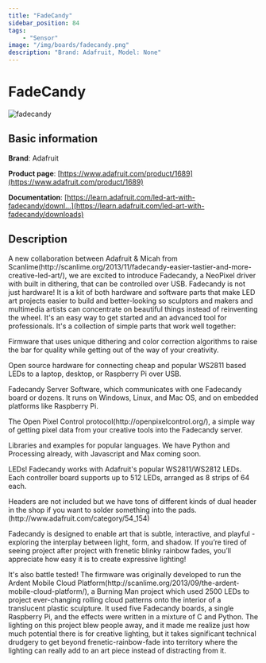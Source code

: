 ```yaml
---
title: "FadeCandy"
sidebar_position: 84
tags:
    - "Sensor"
image: "/img/boards/fadecandy.png"
description: "Brand: Adafruit, Model: None"
---
```

# FadeCandy

![fadecandy](/img/boards/fadecandy.png)

## Basic information

**Brand**: Adafruit

**Product page**: [https://www.adafruit.com/product/1689](https://www.adafruit.com/product/1689)

**Documentation**: [https://learn.adafruit.com/led-art-with-fadecandy/downl...](https://learn.adafruit.com/led-art-with-fadecandy/downloads)

## Description

A new collaboration between Adafruit & Micah from Scanlime\(http://scanlime\.org/2013/11/fadecandy\-easier\-tastier\-and\-more\-creative\-led\-art/\), we are excited to introduce Fadecandy, a NeoPixel driver with built in dithering, that can be controlled over USB\. Fadecandy is not just hardware\! It is a kit of both hardware and software parts that make LED art projects easier to build and better\-looking so sculptors and makers and multimedia artists can concentrate on beautiful things instead of reinventing the wheel\. It's an easy way to get started and an advanced tool for professionals\. It's a collection of simple parts that work well together:



Firmware that uses unique dithering and color correction algorithms to raise the bar for quality while getting out of the way of your creativity\.

Open source hardware for connecting cheap and popular WS2811 based LEDs to a laptop, desktop, or Raspberry Pi over USB\.

Fadecandy Server Software, which communicates with one Fadecandy board or dozens\. It runs on Windows, Linux, and Mac OS, and on embedded platforms like Raspberry Pi\.

The Open Pixel Control protocol\(http://openpixelcontrol\.org/\), a simple way of getting pixel data from your creative tools into the Fadecandy server\.

Libraries and examples for popular languages\. We have Python and Processing already, with Javascript and Max coming soon\.

LEDs\! Fadecandy works with Adafruit's popular WS2811/WS2812 LEDs\. Each controller board supports up to 512 LEDs, arranged as 8 strips of 64 each\.

Headers are not included but we have tons of different kinds of dual header in the shop if you want to solder something into the pads\.\(http://www\.adafruit\.com/category/54\_154\)



Fadecandy is designed to enable art that is subtle, interactive, and playful \- exploring the interplay between light, form, and shadow\. If you’re tired of seeing project after project with frenetic blinky rainbow fades, you’ll appreciate how easy it is to create expressive lighting\!



It's also battle tested\! The firmware was originally developed to run the Ardent Mobile Cloud Platform\(http://scanlime\.org/2013/09/the\-ardent\-mobile\-cloud\-platform/\), a Burning Man project which used 2500 LEDs to project ever\-changing rolling cloud patterns onto the interior of a translucent plastic sculpture\. It used five Fadecandy boards, a single Raspberry Pi, and the effects were written in a mixture of C and Python\. The lighting on this project blew people away, and it made me realize just how much potential there is for creative lighting, but it takes significant technical drudgery to get beyond frenetic\-rainbow\-fade into territory where the lighting can really add to an art piece instead of distracting from it\.

